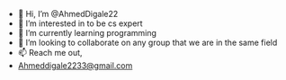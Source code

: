 - 👋 Hi, I’m @AhmedDigale22
- 👀 I’m interested in to be cs expert
- 🌱 I’m currently learning programming
- 💞️ I’m looking to collaborate on any group that we are in the same field
- 📫  Reach me out,
- Ahmeddigale2233@gmail.com

<!---
AhmedDigale22/AhmedDigale22 is a ✨ special ✨ repository because its `README.md` (this file) appears on your GitHub profile.
You can click the Preview link to take a look at your changes.
--->
